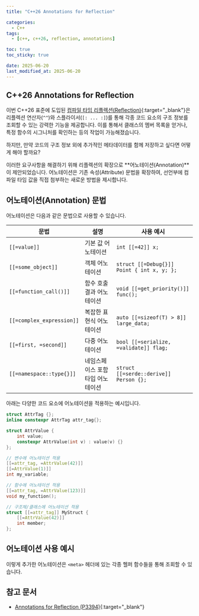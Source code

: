 ```yaml
---
title: "C++26 Annotations for Reflection"

categories:
  - C++
tags:
  - [c++, c++26, reflection, annotations]

toc: true
toc_sticky: true

date: 2025-06-20
last_modified_at: 2025-06-20
---
```


## C++26 Annotations for Reflection

이번 C++26 표준에 도입된 [컴파일 타임 리플렉션(Reflection)](https://gudtldn.github.io/posts/cpp_reflection "새 창에서 관련 포스팅 열기"){:target="_blank"}은 리플렉션 연산자(`^^`)와 스플라이서(`[: ... :]`)를 통해 각종 코드 요소의 구조 정보를 조회할 수 있는 강력한 기능을 제공합니다. 이를 통해서 클래스의 멤버 목록을 얻거나, 특정 함수의 시그니처를 확인하는 등의 작업이 가능해졌습니다.

하지만, 만약 코드의 구조 정보 외에 추가적인 메타데이터를 함께 저장하고 싶다면 어떻게 해야 할까요?

이러한 요구사항을 해결하기 위해 리플렉션의 확장으로 **어노테이션(Annotation)**이 제안되었습니다. 어노테이션은 기존 속성(Attribute) 문법을 확장하여, 선언부에 컴파일 타임 값을 직접 첨부하는 새로운 방법을 제시합니다.

## 어노테이션(Annotation) 문법

어노테이션은 다음과 같은 문법으로 사용할 수 있습니다.

| 문법                      | 설명                              | 사용 예시                                  |
| ------------------------- | --------------------------------- | ------------------------------------------ |
| `[[=value]]`              | 기본 값 어노테이션                | `int [[=42]] x;`                           |
| `[[=some_object]]`        | 객체 어노테이션                   | `struct [[=Debug{}]] Point { int x, y; };` |
| `[[=function_call()]]`    | 함수 호출 결과 어노테이션         | `void [[=get_priority()]] func();`         |
| `[[=complex_expression]]` | 복잡한 표현식 어노테이션          | `auto [[=sizeof(T) > 8]] large_data;`      |
| `[[=first, =second]]`     | 다중 어노테이션                   | `bool [[=serialize, =validate]] flag;`     |
| `[[=namespace::type{}]]`  | 네임스페이스 포함 타입 어노테이션 | `struct [[=serde::derive]] Person {};`     |

아래는 다양한 코드 요소에 어노테이션을 적용하는 예시입니다.

```c++
struct AttrTag {};
inline constexpr AttrTag attr_tag{};

struct AttrValue {
    int value;
    constexpr AttrValue(int v) : value(v) {}
};

// 변수에 어노테이션 적용
[[=attr_tag, =AttrValue(42)]]
[[=AttrValue(1)]]
int my_variable;

// 함수에 어노테이션 적용
[[=attr_tag, =AttrValue(123)]]
void my_function();

// 구조체/클래스에 어노테이션 적용
struct [[=attr_tag]] MyStruct {
    [[=AttrValue(42)]]
    int member;
};
```

## 어노테이션 사용 예시

이렇게 추가한 어노테이션은 `<meta>` 헤더에 있는 각종 헬퍼 함수들을 통해 조회할 수 있습니다.

## 참고 문서

- [Annotations for Reflection (P3394)](https://www.open-std.org/jtc1/sc22/wg21/docs/papers/2025/p3394r3.html){:target="_blank"}
